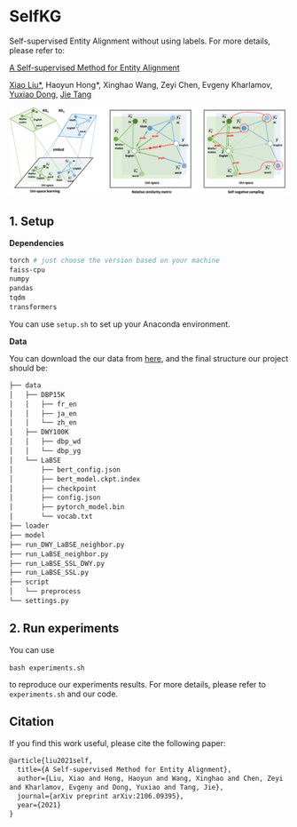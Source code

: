 # SelfKG

Self-supervised Entity Alignment without using labels. For more details, please refer to:

[A Self-supervised Method for Entity Alignment](https://arxiv.org/pdf/2106.09395.pdf)

[Xiao Liu\*](https://xiao9905.github.io), Haoyun Hong\*, Xinghao Wang, Zeyi Chen, Evgeny Kharlamov, [Yuxiao Dong](https://ericdongyx.github.io/), [Jie Tang](http://keg.cs.tsinghua.edu.cn/jietang/)

![](img/motivation_bg.png)

## 1. Setup

**Dependencies**

```bash
torch # just choose the version based on your machine 
faiss-cpu
numpy
pandas
tqdm
transformers
```
You can use `setup.sh` to set up your Anaconda environment.

**Data**

You can download the our data from [here](https://cloud.tsinghua.edu.cn/d/c1df705453784e568a23/), and the final structure our project should be:

```bash
├── data
│   ├── DBP15K
│   │   ├── fr_en
│   │   ├── ja_en
│   │   └── zh_en
│   ├── DWY100K
│   │   ├── dbp_wd
│   │   └── dbp_yg
│   └── LaBSE
│       ├── bert_config.json
│       ├── bert_model.ckpt.index
│       ├── checkpoint
│       ├── config.json
│       ├── pytorch_model.bin
│       └── vocab.txt
├── loader
├── model
├── run_DWY_LaBSE_neighbor.py
├── run_LaBSE_neighbor.py
├── run_LaBSE_SSL_DWY.py
├── run_LaBSE_SSL.py
├── script
│   └── preprocess
└── settings.py
```

## 2. Run experiments

You can use 

```bash experiments.sh```

 to reproduce our experiments results. For more details, please refer to `experiments.sh` and our code.

## Citation

If you find this work useful, please cite the following paper:

```
@article{liu2021self,
  title={A Self-supervised Method for Entity Alignment},
  author={Liu, Xiao and Hong, Haoyun and Wang, Xinghao and Chen, Zeyi and Kharlamov, Evgeny and Dong, Yuxiao and Tang, Jie},
  journal={arXiv preprint arXiv:2106.09395},
  year={2021}
}
```
